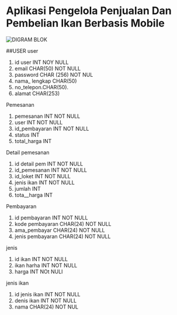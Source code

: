 # Aplikasi Pengelola Penjualan Dan Pembelian Ikan Berbasis Mobile


![DIGRAM BLOK](https://user-images.githubusercontent.com/80630206/162011383-ac8f8e49-e466-4d67-b0b2-c724faf5755b.jpeg)



##USER 
user
1. id user INT NOY NULL
2. email CHAR(50) NOT NULL
3. password CHAR (256) NOT NUL
4. nama_ lengkap CHAR(50)
5. no_telepon.CHAR(50).
6. alamat CHAR(253)

 Pemesanan
1. pemesanan INT NOT NULL
2. user INT NOT NULL
3. id_pembayaran INT NOT NULL
4. status INT
5. total_harga INT

Detail pemesanan
1. id detail pem INT NOT NULL
2. id_pemesanan INT NOT NULL
3. id_loket INT NOT NULL
4. jenis ikan INT NOT NULL
5. jumlah INT
6. tota__harga INT


Pembayaran
1. id pembayaran INT NOT NULL
2. kode pembayaran CHAR(24) NOT NULL 
3. ama_pembayar CHAR(24) NOT NULL
4. jenis pembayaran CHAR(24) NOT NULL

jenis
1. id ikan INT NOT NULL
2. ikan harha INT NOT NULL
3. harga INT NOt NULI


jenis ikan
1. id jenis ikan INT NOT NULL
2. denis ikan INT NOT NULL
3. nama CHAR(24) NOT NUL



